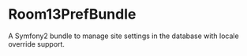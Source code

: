 Room13PrefBundle
================

A Symfony2 bundle to manage site settings in the database with locale override support.